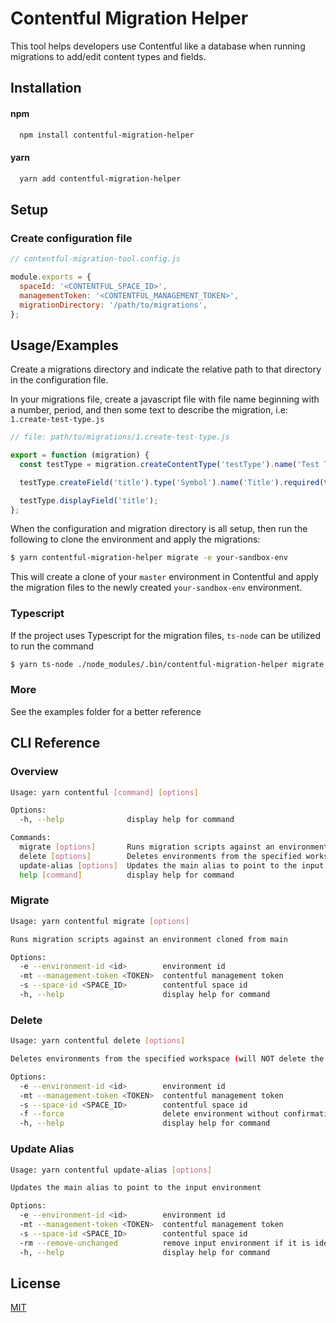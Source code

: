 # Contentful Migration Helper

This tool helps developers use Contentful like a database when running migrations to add/edit content types and fields.

## Installation

#### npm

```bash
  npm install contentful-migration-helper
```

#### yarn

```bash
  yarn add contentful-migration-helper
```

## Setup

### Create configuration file

```js
// contentful-migration-tool.config.js

module.exports = {
  spaceId: '<CONTENTFUL_SPACE_ID>',
  managementToken: '<CONTENTFUL_MANAGEMENT_TOKEN>',
  migrationDirectory: '/path/to/migrations',
};
```

## Usage/Examples

Create a migrations directory and indicate the relative path to that directory in the configuration file.

In your migrations file, create a javascript file with file name beginning with a number, period, and then some text to describe the migration, i.e:
`1.create-test-type.js`

```javascript
// file: path/to/migrations/1.create-test-type.js

export = function (migration) {
  const testType = migration.createContentType('testType').name('Test Type');

  testType.createField('title').type('Symbol').name('Title').required(true);

  testType.displayField('title');
};
```

When the configuration and migration directory is all setup, then run the following to clone the environment and apply the migrations:

```bash
$ yarn contentful-migration-helper migrate -e your-sandbox-env
```

This will create a clone of your `master` environment in Contentful and apply the migration files to the newly created `your-sandbox-env` environment.

### Typescript

If the project uses Typescript for the migration files, `ts-node` can be utilized to run the command

```bash
$ yarn ts-node ./node_modules/.bin/contentful-migration-helper migrate -e your-sandbox-env
```

### More

See the examples folder for a better reference

## CLI Reference

### Overview

```bash
Usage: yarn contentful [command] [options]

Options:
  -h, --help              display help for command

Commands:
  migrate [options]       Runs migration scripts against an environment cloned from main
  delete [options]        Deletes environments from the specified workspace (will NOT delete the master environment)
  update-alias [options]  Updates the main alias to point to the input environment
  help [command]          display help for command
```

### Migrate

```bash
Usage: yarn contentful migrate [options]

Runs migration scripts against an environment cloned from main

Options:
  -e --environment-id <id>        environment id
  -mt --management-token <TOKEN>  contentful management token
  -s --space-id <SPACE_ID>        contentful space id
  -h, --help                      display help for command
```

### Delete

```bash
Usage: yarn contentful delete [options]

Deletes environments from the specified workspace (will NOT delete the main environment)

Options:
  -e --environment-id <id>        environment id
  -mt --management-token <TOKEN>  contentful management token
  -s --space-id <SPACE_ID>        contentful space id
  -f --force                      delete environment without confirmation prompt
  -h, --help                      display help for command
```

### Update Alias

```bash
Usage: yarn contentful update-alias [options]

Updates the main alias to point to the input environment

Options:
  -e --environment-id <id>        environment id
  -mt --management-token <TOKEN>  contentful management token
  -s --space-id <SPACE_ID>        contentful space id
  -rm --remove-unchanged          remove input environment if it is identical to main (alias will remain unchanged)
  -h, --help                      display help for command
```

## License

[MIT](https://choosealicense.com/licenses/mit/)
